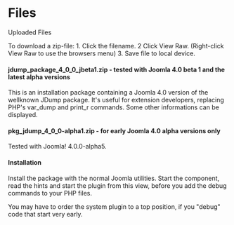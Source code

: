 # Files
Uploaded Files

To download a zip-file: 1. Click the filename. 2 Click View Raw. (Right-click View Raw to use the browsers menu)
3. Save file to local device.

#### jdump_package_4_0_0_jbeta1.zip - tested with Joomla 4.0 beta 1 and the latest alpha versions
This is an installation package containing a Joomla 4.0 version of the wellknown JDump package.
It's useful for extension developers, replacing PHP's var_dump and print_r commands. Some other informations
can be displayed.

#### pkg_jdump_4_0_0-alpha1.zip - for early Joomla 4.0 alpha versions only
Tested with Joomla! 4.0.0-alpha5.

#### Installation
Install the package with the normal Joomla utilities. Start the component, read the hints and start the plugin
from this view, before you add the debug commands to your PHP files.

You may have to order the system plugin to a top position, if you "debug" code that start very early.

